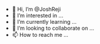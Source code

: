- 👋 Hi, I’m @JoshReji
- 👀 I’m interested in ...
- 🌱 I’m currently learning ...
- 💞️ I’m looking to collaborate on ...
- 📫 How to reach me ...

<!---
JoshReji/JoshReji is a ✨ special ✨ repository because its `README.md` (this file) appears on your GitHub profile.
You can click the Preview link to take a look at your changes.
--->
